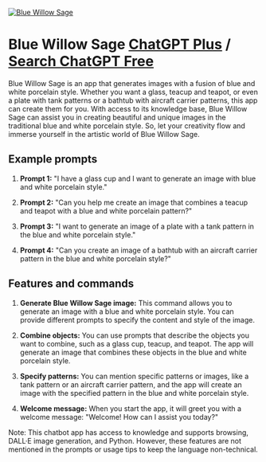 
[![Blue Willow Sage](https://files.oaiusercontent.com/file-1x139fLv4Ai9ZTudjKnaguFz?se=2123-10-17T08%3A03%3A03Z&sp=r&sv=2021-08-06&sr=b&rscc=max-age%3D31536000%2C%20immutable&rscd=attachment%3B%20filename%3D36c16d81-378f-4f51-a69f-da03de5eae83.png&sig=2x0NRNSHQCQ31HPknaMtYLe/kN8NdtiPMNIcLzz17wI%3D)](https://chat.openai.com/g/g-V99TcLOaS-blue-willow-sage)

# Blue Willow Sage [ChatGPT Plus](https://chat.openai.com/g/g-V99TcLOaS-blue-willow-sage) / [Search ChatGPT Free](https://gptcall.net/index.html#/?search=Blue%20Willow%20Sage)

Blue Willow Sage is an app that generates images with a fusion of blue and white porcelain style. Whether you want a glass, teacup and teapot, or even a plate with tank patterns or a bathtub with aircraft carrier patterns, this app can create them for you. With access to its knowledge base, Blue Willow Sage can assist you in creating beautiful and unique images in the traditional blue and white porcelain style. So, let your creativity flow and immerse yourself in the artistic world of Blue Willow Sage.

## Example prompts

1. **Prompt 1:** "I have a glass cup and I want to generate an image with blue and white porcelain style."

2. **Prompt 2:** "Can you help me create an image that combines a teacup and teapot with a blue and white porcelain pattern?"

3. **Prompt 3:** "I want to generate an image of a plate with a tank pattern in the blue and white porcelain style."

4. **Prompt 4:** "Can you create an image of a bathtub with an aircraft carrier pattern in the blue and white porcelain style?"

## Features and commands

1. **Generate Blue Willow Sage image:** This command allows you to generate an image with a blue and white porcelain style. You can provide different prompts to specify the content and style of the image.

2. **Combine objects:** You can use prompts that describe the objects you want to combine, such as a glass cup, teacup, and teapot. The app will generate an image that combines these objects in the blue and white porcelain style.

3. **Specify patterns:** You can mention specific patterns or images, like a tank pattern or an aircraft carrier pattern, and the app will create an image with the specified pattern in the blue and white porcelain style.

4. **Welcome message:** When you start the app, it will greet you with a welcome message: "Welcome! How can I assist you today?"

Note: This chatbot app has access to knowledge and supports browsing, DALL·E image generation, and Python. However, these features are not mentioned in the prompts or usage tips to keep the language non-technical.


